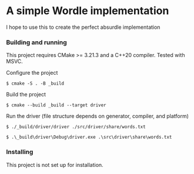 # A simple Wordle implementation

I hope to use this to create the perfect absurdle implementation

### Building and running

This project requires CMake >= 3.21.3 and a C++20 compiler. Tested with MSVC.

Configure the project

`$ cmake -S . -B _build`

Build the project

`$ cmake --build _build --target driver`

Run the driver (file structure depends on generator, compiler, and platform)

`$ ./_build/driver/driver ./src/driver/share/words.txt`

`$ .\_build\driver\Debug\driver.exe .\src\driver\share\words.txt`

### Installing

This project is not set up for installation.